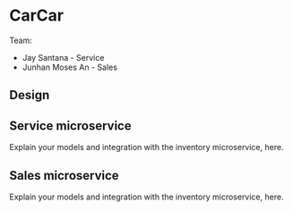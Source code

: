 # CarCar

Team:

* Jay Santana - Service
* Junhan Moses An - Sales

## Design

## Service microservice

Explain your models and integration with the inventory
microservice, here.

## Sales microservice

Explain your models and integration with the inventory
microservice, here.
